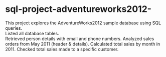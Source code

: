 # sql-project-adventureworks2012-
This project explores the AdventureWorks2012 sample database using SQL queries.  
Listed all database tables.  
Retrieved person details with email and phone numbers. 
Analyzed sales orders from May 2011 (header &amp; details).
Calculated total sales by month in 2011. 
Checked total sales made to a specific customer.
